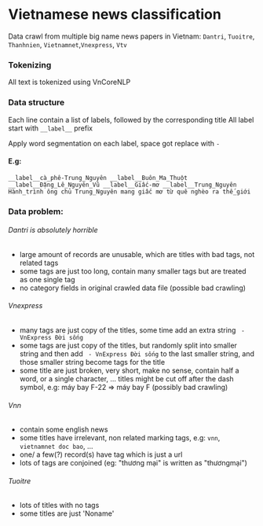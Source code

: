 # Vietnamese news classification
Data crawl from multiple big name news papers in Vietnam: `Dantri`, `Tuoitre`, `Thanhnien`, `Vietnamnet`,`Vnexpress`, `Vtv`


### Tokenizing
All text is tokenized using VnCoreNLP


### Data structure
Each line contain a list of labels, followed by the corresponding title
All label start with ```__label__``` prefix

Apply word segmentation on each label, space got replace with ``-``


#### E.g: 
```
__label__cà_phê-Trung_Nguyên __label__Buôn_Ma_Thuột __label__Đặng_Lê_Nguyên_Vũ __label__Giấc-mơ __label__Trung_Nguyên Hành_trình ông chủ Trung_Nguyên mang giấc mơ từ quê nghèo ra thế_giới 
```










### Data problem:  
 
###### Dantri is absolutely horrible
- large amount of records are unusable, which are titles with bad tags, not related tags
- some tags are just too long, contain many smaller tags but are treated as one single tag
- no category fields in original crawled data file (possible bad crawling)

###### Vnexpress
- many tags are just copy of the titles, some time add an extra string ` - VnExpress Đời sống`
- some tags are just copy of the titles, but randomly split into smaller string and
then add ` - VnExpress Đời sống` to the last smaller string, and
those smaller string become tags for the title
- some title are just broken, very short, make no sense, contain half a word, or a single character, ... titles might be cut off after the dash symbol, e.g: máy bay F-22 => máy bay F (possibly bad crawling)

###### Vnn
- contain some english news
- some titles have irrelevant, non related marking tags, e.g: `vnn`, `vietnamnet doc bao`, ...
- one/ a few(?) record(s) have tag which is just a url
- lots of tags are conjoined (eg: "thương mại" is written as "thươngmại")

###### Tuoitre
- lots of titles with no tags
- some titles are just 'Noname'


